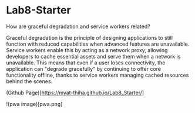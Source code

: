 # Lab8-Starter

How are graceful degradation and service workers related?

Graceful degradation is the principle of designing applications to still function with reduced capabilities when advanced features are unavailable. Service workers enable this by acting as a network proxy, allowing developers to cache essential assets and serve them when a network is unavailable. This means that even if a user loses connectivity, the application can "degrade gracefully" by continuing to offer core functionality offline, thanks to service workers managing cached resources behind the scenes.

(Github Page)[https://myat-thiha.github.io/Lab8_Starter/]

!(pwa image)[pwa.png]

